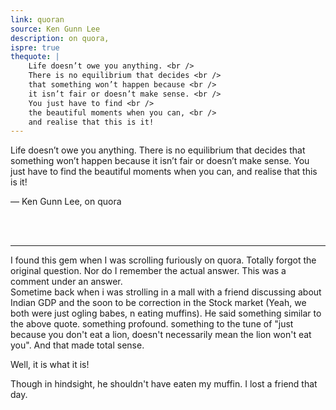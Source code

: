 ```yaml
---
link: quoran
source: Ken Gunn Lee
description: on quora, 
ispre: true
thequote: |
    Life doesn’t owe you anything. <br />
    There is no equilibrium that decides <br />
    that something won’t happen because <br />
    it isn’t fair or doesn’t make sense. <br />
    You just have to find <br />
    the beautiful moments when you can, <br />
    and realise that this is it!
---
```


Life doesn’t owe you anything. There is no equilibrium that decides that something won’t happen because it isn’t fair or doesn’t make sense. You just have to find the beautiful moments when you can, and realise that this is it!

&mdash; Ken Gunn Lee, on quora

<br />
<br />
<hr>
I found this gem when I was scrolling furiously on quora. Totally forgot the original question. Nor do I remember the actual answer. This was a comment under an answer.
<br />
Sometime back when i was strolling in a mall with a friend discussing about Indian GDP and the soon to be correction in the Stock market (Yeah, we both were just ogling babes, n eating muffins). He said something similar to the above quote. something profound. something to the tune of "just because you don't eat a lion, doesn't necessarily mean the lion won't eat you". And that made total sense. 

Well, it is what it is!

Though in hindsight, he shouldn't have eaten my muffin. I lost a friend that day.